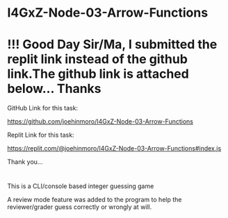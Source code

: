 # I4GxZ-Node-03-Arrow-Functions

# !!! Good Day Sir/Ma, I submitted the replit link instead of the github link.The github link is attached below... Thanks

GitHub Link for this task:

https://github.com/joehinmoro/I4GxZ-Node-03-Arrow-Functions

Replit Link for this task:

https://replit.com/@joehinmoro/I4GxZ-Node-03-Arrow-Functions#index.js

Thank you...

#

This is a CLI/console based integer guessing game

A review mode feature was added to the program to help the reviewer/grader guess correctly or wrongly at will.
